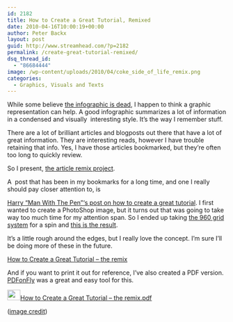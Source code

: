```yaml
---
id: 2182
title: How to Create a Great Tutorial, Remixed
date: 2010-04-16T10:00:19+00:00
author: Peter Backx
layout: post
guid: http://www.streamhead.com/?p=2182
permalink: /create-great-tutorial-remixed/
dsq_thread_id:
  - "86684444"
image: /wp-content/uploads/2010/04/coke_side_of_life_remix.png
categories:
  - Graphics, Visuals and Texts
---
```

While some believe <a title="Infographic on Flickr" href="http://www.flickr.com/photos/philgyford/4505748943/" target="_blank">the infographic is dead</a>, I happen to think a graphic representation can help. A good infographic summarizes a lot of information in a condensed and visually  interesting style. It&#8217;s the way I remember stuff.

There are a lot of brilliant articles and blogposts out there that have a lot of great information. They are interesting reads, however I have trouble retaining that info. Yes, I have those articles bookmarked, but they&#8217;re often too long to quickly review.

So I present, <a title="How to Create a Great Tutorial on Anything" href="http://www.streamhead.com/remix/WritingTutorials/" target="_blank">the article remix project</a>.

<!--more-->A  post that has been in my bookmarks for a long time, and one I really should pay closer attention to, is 

<a title="How to Create a Great Tutorial on Anything" href="http://menwithpens.ca/great-tutorial" target="_blank">Harry &#8220;Man With The Pen&#8221;&#8216;s post on how to create a great tutorial</a>. I first wanted to create a PhotoShop image, but it turns out that was going to take way too much time for my attention span. So I ended up taking <a title="960 Grid System" href="http://960.gs/" target="_blank">the 960 grid system</a> for a spin and <a title="How to Create a Great Tutorial - remixed" href="http://www.streamhead.com/remix/WritingTutorials/" target="_blank">this is the result</a>.

It&#8217;s a little rough around the edges, but I really love the concept. I&#8217;m sure I&#8217;ll be doing more of these in the future.

<a title="How to Create a Great Tutorial - remixed" href="http://www.streamhead.com/remix/WritingTutorials/" target="_blank">How to Create a Great Tutorial &#8211; the remix</a>

And if you want to print it out for reference, I&#8217;ve also created a PDF version. <a title="PDFonFly.com" href="http://www.pdfonfly.com/" target="_blank">PDFonFly</a> was a great and easy tool for this.

<a title="How to Create a Great Tutorial - remixed .pdf" href="http://www.streamhead.com/wp-content/uploads/2010/04/WritingTutorials.pdf" target="_blank"><img class="size-full wp-image-498 alignnone" title="download" src="http://www.streamhead.com/wp-content/uploads/2008/11/download.png" alt="" width="30" height="24" />How to Create a Great Tutorial &#8211; the remix.pdf</a>

(<a title="Coke side remix - Flickr" href="http://www.flickr.com/photos/coca-cola_art_gallery/2804611348/" target="_blank">image credit</a>)

<!-- AddThis Advanced Settings generic via filter on the_content -->

<!-- AddThis Share Buttons generic via filter on the_content -->